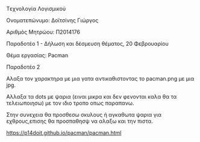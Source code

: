 Tεχνολογία Λογισμικού

Ονοματεπώνυμο: Δοϊτσίνης Γιώργος

Αριθμός Μητρώου: Π2014176

Παραδοτέο 1 - Δήλωση και δέσμευση θέματος, 20 Φεβρουαρίου

Θέμα εργασίας: Pacman


Παραδοτέο 2

Αλαξα τον χαρακτηρα με μια γατα αντικαθιστοντας το pacman.png με μια jpg.

Αλλαξα τα dots με ψαρια (ειναι μικρα και δεν φενονται καλα θα τα τελειωποιησω) με τον ιδιο τροπο οπως παραπανω.

Στην συνεχεια θα προσθεσω σκυλους ή αγκαθωτα ψαρια για εχθρους,επισης θα προσπαθησψ να αλαξω και την πιστα.
 
 https://p14doit.github.io/pacman/pacman.html
